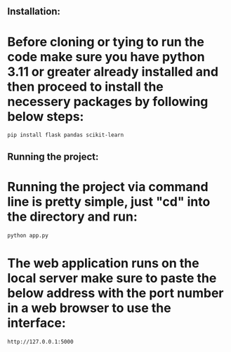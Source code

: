 ## Installation:

# Before cloning or tying to run the code make sure you have python 3.11 or greater already installed and then proceed to install the necessery packages by following below steps:
```
pip install flask pandas scikit-learn
```
## Running the project:

# Running the project via command line is pretty simple, just "cd" into the directory and run:
```
python app.py
```
# The web application runs on the local server make sure to paste the below address with the port number in a web browser to use the interface:
```
http://127.0.0.1:5000
```

